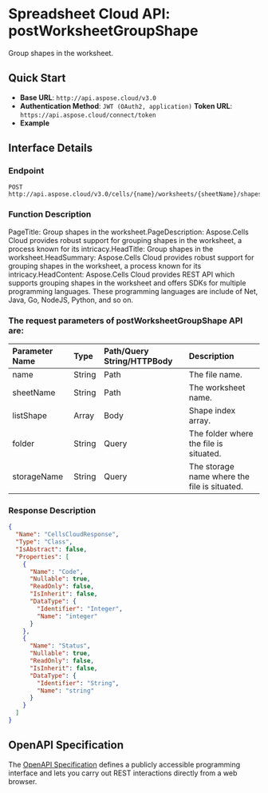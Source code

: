 # **Spreadsheet Cloud API: postWorksheetGroupShape**

Group shapes in the worksheet. 

## **Quick Start**

- **Base URL**: `http://api.aspose.cloud/v3.0`
- **Authentication Method**: `JWT (OAuth2, application)`  **Token URL**: `https://api.aspose.cloud/connect/token`
- **Example** 
<script src="https://gist.github.com/aspose-cells-cloud-gists/8a5b324fdf3e574dbd747c1a1e24b05d.js?file=Example30_PostWorksheetGroupShape.cs"></script>

## **Interface Details**

### **Endpoint** 

```
POST http://api.aspose.cloud/v3.0/cells/{name}/worksheets/{sheetName}/shapes/group
```

### **Function Description**
PageTitle: Group shapes in the worksheet.PageDescription: Aspose.Cells Cloud provides robust support for grouping shapes in the worksheet, a process known for its intricacy.HeadTitle: Group shapes in the worksheet.HeadSummary: Aspose.Cells Cloud provides robust support for grouping shapes in the worksheet, a process known for its intricacy.HeadContent: Aspose.Cells Cloud provides REST API which supports grouping shapes in the worksheet and offers SDKs for multiple programming languages. These programming languages are include of Net, Java, Go, NodeJS, Python, and so on.

### The request parameters of **postWorksheetGroupShape** API are: 

| Parameter Name | Type | Path/Query String/HTTPBody | Description | 
| :- | :- | :- |:- | 
|name|String|Path|The file name.|
|sheetName|String|Path|The worksheet name.|
|listShape|Array|Body|Shape index array.|
|folder|String|Query|The folder where the file is situated.|
|storageName|String|Query|The storage name where the file is situated.|


### **Response Description**
```json
{
  "Name": "CellsCloudResponse",
  "Type": "Class",
  "IsAbstract": false,
  "Properties": [
    {
      "Name": "Code",
      "Nullable": true,
      "ReadOnly": false,
      "IsInherit": false,
      "DataType": {
        "Identifier": "Integer",
        "Name": "integer"
      }
    },
    {
      "Name": "Status",
      "Nullable": true,
      "ReadOnly": false,
      "IsInherit": false,
      "DataType": {
        "Identifier": "String",
        "Name": "string"
      }
    }
  ]
}
```

## OpenAPI Specification

The [OpenAPI Specification](https://reference.aspose.cloud/cells/#/ShapesController/PostWorksheetGroupShape) defines a publicly accessible programming interface and lets you carry out REST interactions directly from a web browser.

